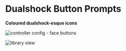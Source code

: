 # Dualshock Button Prompts

**Coloured dualshock-esque icons**

![controller config - face buttons](/.github/ds3/config-face.jpg)

![library view](/.github/ds3/library.jpg)
